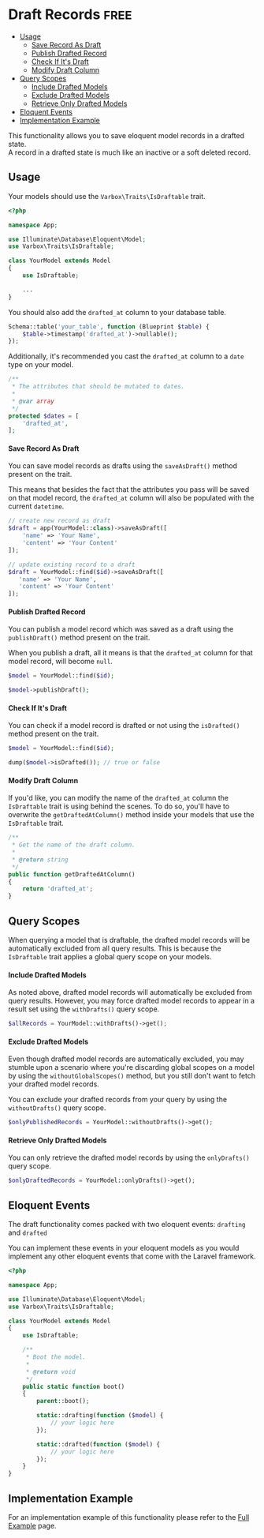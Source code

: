 <h1>Draft Records <small class="free">FREE</small></h1>

- [Usage](#usage)
    - [Save Record As Draft](#save-record-as-draft)
    - [Publish Drafted Record](#publish-drafted-record)
    - [Check If It's Draft](#check-if-draft)
    - [Modify Draft Column](#modify-draft-column)
- [Query Scopes](#query-scope)
    - [Include Drafted Models](#include-drafted-models)
    - [Exclude Drafted Models](#exclude-drafted-models)
    - [Retrieve Only Drafted Models](#retrieve-only-drafted-models)
- [Eloquent Events](#eloquent-events)
- [Implementation Example](#implementation-example)

This functionality allows you to save eloquent model records in a drafted state.   
A record in a drafted state is much like an inactive or a soft deleted record.   

<a name="usage"></a>
## Usage

Your models should use the `Varbox\Traits\IsDraftable` trait.   

```php
<?php

namespace App;

use Illuminate\Database\Eloquent\Model;
use Varbox\Traits\IsDraftable;

class YourModel extends Model
{
    use IsDraftable;

    ...
}
```

You should also add the `drafted_at` column to your database table.

```php
Schema::table('your_table', function (Blueprint $table) {
    $table->timestamp('drafted_at')->nullable();
});
```

Additionally, it's recommended you cast the `drafted_at` column to a `date` type on your model.

```php
/**
 * The attributes that should be mutated to dates.
 *
 * @var array
 */
protected $dates = [
    'drafted_at',
];
```

<a name="save-record-as-draft"></a>
#### Save Record As Draft

You can save model records as drafts using the `saveAsDraft()` method present on the trait.

This means that besides the fact that the attributes you pass will be saved on that model record, the `drafted_at` column will also be populated with the current `datetime`.

```php
// create new record as draft
$draft = app(YourModel::class)->saveAsDraft([
    'name' => 'Your Name',
    'content' => 'Your Content'
]);

// update existing record to a draft
$draft = YourModel::find($id)->saveAsDraft([
   'name' => 'Your Name',
   'content' => 'Your Content'
]);
```

<a name="publish-drafted-record"></a>
#### Publish Drafted Record

You can publish a model record which was saved as a draft using the `publishDraft()` method present on the trait.

When you publish a draft, all it means is that the `drafted_at` column for that model record, will become `null`.

```php
$model = YourModel::find($id);

$model->publishDraft();
```

<a name="check-if-draft"></a>
#### Check If It's Draft

You can check if a model record is drafted or not using the `isDrafted()` method present on the trait.

```php
$model = YourModel::find($id);

dump($model->isDrafted()); // true or false
```

<a name="modify-draft-column"></a>
#### Modify Draft Column

If you'd like, you can modify the name of the `drafted_at` column the `IsDraftable` trait is using behind the scenes. 
To do so, you'll have to overwrite the `getDraftedAtColumn()` method inside your models that use the `IsDraftable` trait.

```php
/**
 * Get the name of the draft column.
 *
 * @return string
 */
public function getDraftedAtColumn()
{
    return 'drafted_at';
}
```

<a name="query-scope"></a>
## Query Scopes

When querying a model that is draftable, the drafted model records will be automatically excluded from all query results. This is because the `IsDraftable` trait applies a global query scope on your models.

<a name="include-drafted-models"></a>
#### Include Drafted Models

As noted above, drafted model records will automatically be excluded from query results. 
However, you may force drafted model records to appear in a result set using the `withDrafts()` query scope.

```php
$allRecords = YourModel::withDrafts()->get();
```

<a name="exclude-drafted-models"></a>
#### Exclude Drafted Models

Even though drafted model records are automatically excluded, you may stumble upon a scenario where you're discarding global scopes on a model by using the `withoutGlobalScopes()` method, but you still don't want to fetch your drafted model records.

You can exclude your drafted records from your query by using the `withoutDrafts()` query scope.

```php
$onlyPublishedRecords = YourModel::withoutDrafts()->get();
```

<a name="retrieve-only-drafted-models"></a>
#### Retrieve Only Drafted Models

You can only retrieve the drafted model records by using the `onlyDrafts()` query scope.

```php
$onlyDraftedRecords = YourModel::onlyDrafts()->get();
```

<a name="eloquent-events"></a>
## Eloquent Events

The draft functionality comes packed with two eloquent events: `drafting` and `drafted`   
   
You can implement these events in your eloquent models as you would implement any other eloquent events that come with the Laravel framework.

```php
<?php

namespace App;

use Illuminate\Database\Eloquent\Model;
use Varbox\Traits\IsDraftable;

class YourModel extends Model
{
    use IsDraftable;

    /**
     * Boot the model.
     *
     * @return void
     */
    public static function boot()
    {
        parent::boot();

        static::drafting(function ($model) {
            // your logic here
        });

        static::drafted(function ($model) {
            // your logic here
        });
    }
}
```

<a name="implementation-example"></a>
## Implementation Example

For an implementation example of this functionality please refer to the [Full Example](/docs/{{version}}/full-example#draft-records) page.
